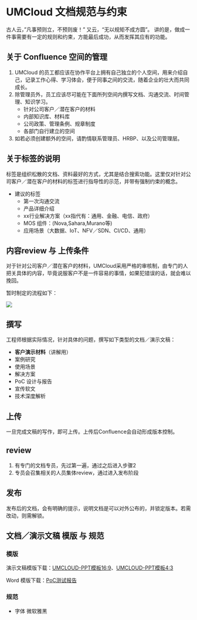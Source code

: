 # UMCloud 文档规范与约束

古人云，”凡事预则立，不预则废！” 又云，“无以规矩不成方圆”。 讲的是，做成一件事需要有一定的规则和约束，方能最后成功，从而发挥其应有的功能。

## 关于 Confluence 空间的管理

1. UMCloud 的员工都应该在协作平台上拥有自己独立的个人空间，用来介绍自己，记录工作心得、学习体会，便于同事之间的交流，随着企业的壮大而共同成长。
2. 除管理员外，员工应该尽可能在下面所列空间内撰写文档、沟通交流、时间管理、知识学习。
   * 针对公司客户／潜在客户的材料
   * 内部知识库、材料库
   * 公司政策、管理条例、规章制度
   * 各部门自行建立的空间
3. 如若必须创建额外的空间，请酌情联系管理员、HRBP、以及公司管理层。

## 关于标签的说明

标签是组织松散的文档、资料最好的方式，尤其是结合搜索功能。这里仅对针对公司客户／潜在客户的材料的标签进行指导性的示范，并带有强制约束的概念。

* 建议的标签
  * 第一次沟通交流
  * 产品详细介绍
  * xx行业解决方案（xx指代有：通用、金融、电信、政府）
  * MOS 组件：(Nova,Sahara,Murano等)
  * 应用场景（大数据、IoT、NFV／SDN、CI/CD、通用）

## 内容review 与 上传条件

对于针对公司客户／潜在客户的材料，UMCloud采用严格的审核制，由专门的人把关具体的内容，毕竟说服客户不是一件容易的事情，如果犯错误的话，就会难以挽回。

暂时制定的流程如下：

![](file:///Users/lijiansheng/developing/work_for_umcloud/documents/upload_process.png)

## 撰写

工程师根据实际情况，针对具体的问题，撰写如下类型的文档／演示文稿：

* **客户演示材料**（讲解用）
* 案例研究
* 使用场景
* 解决方案
* PoC 设计与报告
* 宣传软文
* 技术深度解析

## 上传

一旦完成文稿的写作，即可上传。上传后Confluence会自动形成版本控制。

## review

1. 有专门的文档专员，先过第一遍，通过之后进入步骤2
2. 专员会召集相关的人员集体review，通过进入发布阶段

## 发布

发布后的文档，会有明确的提示，说明文档是可以对外公布的，并锁定版本。若需改动，则需解锁。


## 文档／演示文稿 模版 与 规范

### 模版

演示文稿模版下载：[UMCLOUD-PPT模板16:9]()、[UMCLOUD-PPT模板4:3]()

Word 模版下载：[PoC测试报告]()

### 规范

 * 字体 微软雅黑
 